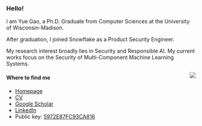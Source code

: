 ### Hello!

I am Yue Gao, a Ph.D. Graduate from Computer Sciences at the University of Wisconsin-Madison.

After graduation, I joined Snowflake as a Product Security Engineer.

My research interest broadly lies in Security and Responsible AI. My current works focus on the Security of Multi-Component Machine Learning Systems.

<img src="https://github-readme-stats.vercel.app/api/top-langs/?username=Lodour&layout=compact&hide_border=true&size_weight=0.5&count_weight=0.5" align="right">

#### Where to find me

- [Homepage](https://pages.cs.wisc.edu/~gy)
- [CV](https://pages.cs.wisc.edu/~gy/assets/pdf/CV_YueGao.pdf)
- [Google Scholar](https://scholar.google.com/citations?user=LKuguQ8AAAAJ)
- [LinkedIn](https://www.linkedin.com/in/ygao234/)
- Public key: [5972E87FC93CA816](https://raw.githubusercontent.com/Lodour/Lodour/main/public.asc)

